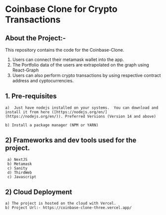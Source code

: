 # Coinbase Clone for Crypto Transactions 

## About the Project:- 

 This repository contains the code for the Coinbase-Clone. 
 1) Users can connect their metamask wallet into the app. 
 2) The Portfolio data of the users are extrapolated on the graph using React-Graph
 3) Users can also perform crypto transactions by using respective contract address and cyptocurrencies. 


## 1. Pre-requisites

    a)  Just have nodejs installed on your systems.  You can download and install it from here ([https://nodejs.org/en/](https://nodejs.org/en/)). Preferred Versions (Version 14 and above)

    b) Install a package manager (NPM or YARN)
    
## 2) Frameworks and dev tools used for the project. 

     a) NextJS
     b) Metamask
     c) Sanity
     d) ThirdWeb
     c) Javascript
     
## 2) Cloud Deployment

    a) The project is hosted on the cloud with Vercel.
    b) Project Url:- https://coinbase-clone-three.vercel.app/
     
